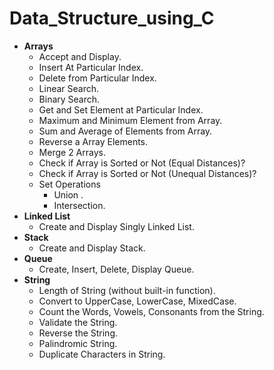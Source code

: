 # Data_Structure_using_C

- **Arrays**
	- Accept and Display.
	- Insert At Particular Index.
	- Delete from Particular Index.
	- Linear Search.
	- Binary Search.
	- Get and Set Element at Particular Index.
	- Maximum and Minimum Element from Array.
	- Sum and Average of Elements from Array.
	- Reverse a Array Elements.
	- Merge 2 Arrays.
	- Check if Array is Sorted or Not (Equal Distances)?
	- Check if Array is Sorted or Not (Unequal Distances)?
	- Set Operations
		- Union .
		- Intersection.
- **Linked List** 
	- Create and Display Singly Linked List.
- **Stack**
	- Create and Display Stack.
- **Queue**
	- Create, Insert, Delete, Display Queue.
- **String**
	- Length of String (without built-in function).
	- Convert to UpperCase, LowerCase, MixedCase.
	- Count the Words, Vowels, Consonants from the String.
	- Validate the String.
	- Reverse the String.
	- Palindromic String.
	- Duplicate Characters in String.
